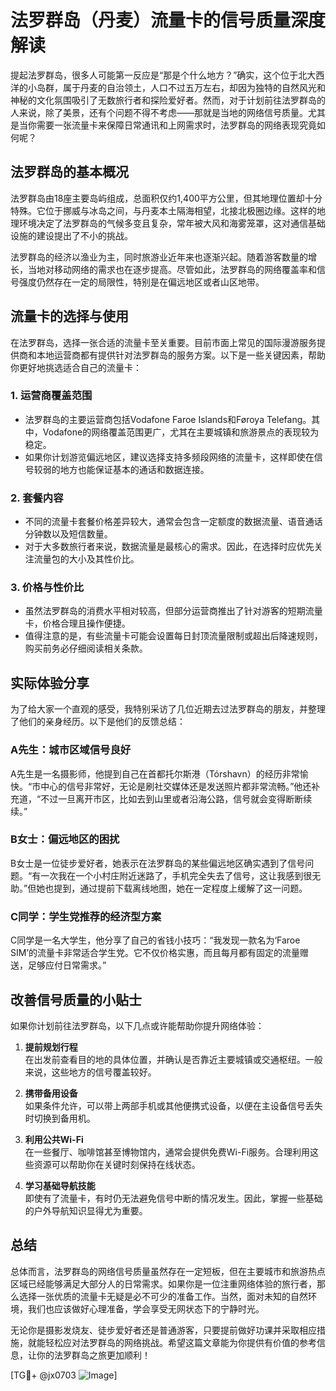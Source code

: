 # 法罗群岛（丹麦）流量卡的信号质量深度解读

提起法罗群岛，很多人可能第一反应是“那是个什么地方？”确实，这个位于北大西洋的小岛群，属于丹麦的自治领土，人口不过五万左右，却因为独特的自然风光和神秘的文化氛围吸引了无数旅行者和探险爱好者。然而，对于计划前往法罗群岛的人来说，除了美景，还有个问题不得不考虑——那就是当地的网络信号质量。尤其是当你需要一张流量卡来保障日常通讯和上网需求时，法罗群岛的网络表现究竟如何呢？

## 法罗群岛的基本概况

法罗群岛由18座主要岛屿组成，总面积仅约1,400平方公里，但其地理位置却十分特殊。它位于挪威与冰岛之间，与丹麦本土隔海相望，北接北极圈边缘。这样的地理环境决定了法罗群岛的气候多变且复杂，常年被大风和海雾笼罩，这对通信基础设施的建设提出了不小的挑战。

法罗群岛的经济以渔业为主，同时旅游业近年来也逐渐兴起。随着游客数量的增长，当地对移动网络的需求也在逐步提高。尽管如此，法罗群岛的网络覆盖率和信号强度仍然存在一定的局限性，特别是在偏远地区或者山区地带。

## 流量卡的选择与使用

在法罗群岛，选择一张合适的流量卡至关重要。目前市面上常见的国际漫游服务提供商和本地运营商都有提供针对法罗群岛的服务方案。以下是一些关键因素，帮助你更好地挑选适合自己的流量卡：

### 1. **运营商覆盖范围**
   - 法罗群岛的主要运营商包括Vodafone Faroe Islands和Føroya Telefang。其中，Vodafone的网络覆盖范围更广，尤其在主要城镇和旅游景点的表现较为稳定。
   - 如果你计划游览偏远地区，建议选择支持多频段网络的流量卡，这样即使在信号较弱的地方也能保证基本的通话和数据连接。

### 2. **套餐内容**
   - 不同的流量卡套餐价格差异较大，通常会包含一定额度的数据流量、语音通话分钟数以及短信数量。
   - 对于大多数旅行者来说，数据流量是最核心的需求。因此，在选择时应优先关注流量包的大小及其性价比。

### 3. **价格与性价比**
   - 虽然法罗群岛的消费水平相对较高，但部分运营商推出了针对游客的短期流量卡，价格合理且操作便捷。
   - 值得注意的是，有些流量卡可能会设置每日封顶流量限制或超出后降速规则，购买前务必仔细阅读相关条款。

## 实际体验分享

为了给大家一个直观的感受，我特别采访了几位近期去过法罗群岛的朋友，并整理了他们的亲身经历。以下是他们的反馈总结：

### A先生：城市区域信号良好
A先生是一名摄影师，他提到自己在首都托尔斯港（Tórshavn）的经历非常愉快。“市中心的信号非常好，无论是刷社交媒体还是发送照片都非常流畅。”他还补充道，“不过一旦离开市区，比如去到山里或者沿海公路，信号就会变得断断续续。”

### B女士：偏远地区的困扰
B女士是一位徒步爱好者，她表示在法罗群岛的某些偏远地区确实遇到了信号问题。“有一次我在一个小村庄附近迷路了，手机完全失去了信号，这让我感到很无助。”但她也提到，通过提前下载离线地图，她在一定程度上缓解了这一问题。

### C同学：学生党推荐的经济型方案
C同学是一名大学生，他分享了自己的省钱小技巧：“我发现一款名为‘Faroe SIM’的流量卡非常适合学生党。它不仅价格实惠，而且每月都有固定的流量赠送，足够应付日常需求。”

## 改善信号质量的小贴士

如果你计划前往法罗群岛，以下几点或许能帮助你提升网络体验：

1. **提前规划行程**  
   在出发前查看目的地的具体位置，并确认是否靠近主要城镇或交通枢纽。一般来说，这些地方的信号覆盖较好。

2. **携带备用设备**  
   如果条件允许，可以带上两部手机或其他便携式设备，以便在主设备信号丢失时切换到备用机。

3. **利用公共Wi-Fi**  
   在一些餐厅、咖啡馆甚至博物馆内，通常会提供免费Wi-Fi服务。合理利用这些资源可以帮助你在关键时刻保持在线状态。

4. **学习基础导航技能**  
   即使有了流量卡，有时仍无法避免信号中断的情况发生。因此，掌握一些基础的户外导航知识显得尤为重要。

## 总结

总体而言，法罗群岛的网络信号质量虽然存在一定短板，但在主要城市和旅游热点区域已经能够满足大部分人的日常需求。如果你是一位注重网络体验的旅行者，那么选择一张优质的流量卡无疑是必不可少的准备工作。当然，面对未知的自然环境，我们也应该做好心理准备，学会享受无网状态下的宁静时光。

无论你是摄影发烧友、徒步爱好者还是普通游客，只要提前做好功课并采取相应措施，就能轻松应对法罗群岛的网络挑战。希望这篇文章能为你提供有价值的参考信息，让你的法罗群岛之旅更加顺利！

[TG💪+ @jx0703 ![Image](https://github.com/user-attachments/assets/dbca1d08-cadb-493c-b0ec-ad6f7a83f270)]